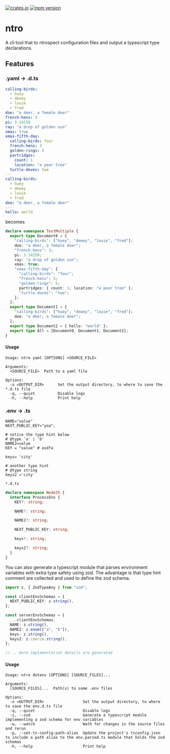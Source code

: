 [![crates.io](https://img.shields.io/crates/v/ntro.svg)](https://crates.io/crates/ntro)
[![npm version](https://img.shields.io/npm/v/ntro.svg)](https://www.npmjs.com/package/ntro)

# ntro

A cli tool that to ntrospect configuration files and output a typescript type declarations.

## Features

### .yaml -> .d.ts

```yaml
calling-birds:
  - huey
  - dewey
  - louie
  - fred
doe: "a deer, a female deer"
french-hens: 3
pi: 3.14159
ray: "a drop of golden sun"
xmas: true
xmas-fifth-day:
  calling-birds: four
  french-hens: 3
  golden-rings: 5
  partridges:
    count: 1
    location: "a pear tree"
  turtle-doves: two
---
calling-birds:
  - huey
  - dewey
  - louie
  - fred
doe: "a deer, a female deer"
---
hello: world
```

becomes

```ts
declare namespace TestMultiple {
  export type Document0 = {
    "calling-birds": ["huey", "dewey", "louie", "fred"];
    doe: "a deer, a female deer";
    "french-hens": 3;
    pi: 3.14159;
    ray: "a drop of golden sun";
    xmas: true;
    "xmas-fifth-day": {
      "calling-birds": "four";
      "french-hens": 3;
      "golden-rings": 5;
      partridges: { count: 1; location: "a pear tree" };
      "turtle-doves": "two";
    };
  };
  export type Document1 = {
    "calling-birds": ["huey", "dewey", "louie", "fred"];
    doe: "a deer, a female deer";
  };
  export type Document2 = { hello: "world" };
  export type All = [Document0, Document1, Document2];
}
```

#### Usage

```
Usage: ntro yaml [OPTIONS] <SOURCE_FILE>

Arguments:
  <SOURCE_FILE>  Path to a yaml file

Options:
  -o <OUTPUT_DIR>      Set the output directory, to where to save the *.d.ts file
  -q, --quiet          Disable logs
  -h, --help           Print help
```

### .env -> .ts

```env
NAME="value"
NEXT_PUBLIC_KEY="yoa",

# notice the type hint below
# @type 'a' | 'b'
NAME2=value
KEY = "value" # asdfa

keys= 'city'

# another type hint
# @type string
keys2 ='city'
```

`*.d.ts`

```ts
declare namespace NodeJS {
  interface ProcessEnv {
    KEY?: string;

    NAME?: string;

    NAME2?: string;

    NEXT_PUBLIC_KEY: string;

    keys?: string;

    keys2?: string;
  }
}
```

You can also generate a typescript module that parses environment
variables with extra type safety using zod. The advantage is that
type hint comment are collected and used to define the zod schema.

```ts
import z, { ZodTypeAny } from "zod";

const clientEnvSchemas = {
  NEXT_PUBLIC_KEY: z.string(),
};

const serverEnvSchemas = {
  ...clientEnvSchemas,
  NAME: z.string(),
  NAME2: z.enum(["a", "b"]),
  keys: z.string(),
  keys2: z.coerce.string(),
};

//... more implementation details are generated
```

#### Usage

```
Usage: ntro dotenv [OPTIONS] [SOURCE_FILES]...

Arguments:
  [SOURCE_FILES]...  Path(s) to some .env files

Options:
  -o <OUTPUT_DIR>                 Set the output directory, to where to save the env.d.ts file
  -q, --quiet                     Disable logs
  -z, --zod                       Generate a typescript module implementing a zod schema for env variables
  -w, --watch                     Wath for changes in the source files and rerun
  -p, --set-ts-config-path-alias  Update the project's tsconfig.json to include a path alias to the env.parsed.ts module that holds the zod schemas
  -h, --help                      Print help
```
